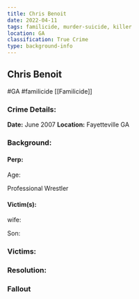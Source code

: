 ```yaml
---
title: Chris Benoit
date: 2022-04-11
tags: familicide, murder-suicide, killer
location: GA
classification: True Crime
type: background-info
---
```


## Chris Benoit
#GA #familicide 
[[Familicide]]


### Crime Details:

**Date:** June 2007
**Location:** Fayetteville GA

### Background:

#### Perp:
Age:

Professional Wrestler

#### Victim(s):
wife:

Son:

### Victims:

### Resolution:

### Fallout

